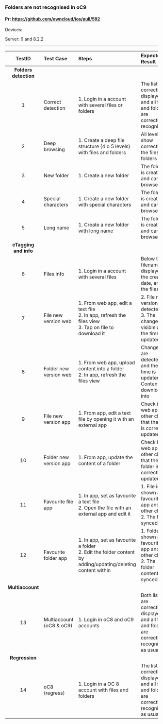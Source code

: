###  Folders are not recognised in oC9 

#### Pr: https://github.com/owncloud/ios/pull/592 

Devices:

Server: 9 and 8.2.2

---

 
| TestID | Test Case | Steps | Expected Result | Result | Related Comment |
| :------: | :------------- | :------------- | :-------------- | :----- | :------ |
|**Folders detection**||||||
| 1 | Correct detection | 1. Login in a account with several files or folders |  The list is correctly displayed, and all files and folders are correctly recognised  | | |
| 2 | Deep browsing | 1. Create a deep file structure (4 o 5 levels) with files and folders |  All levels show correctly the files and folders  | | |
| 3 | New folder | 1. Create a new folder |  The folder is created and can be browsed  | | |
| 4 | Special characters | 1. Create a new folder with special characters |  The folder is created and can be browsed  | | |
| 5 | Long name | 1. Create a new folder with long name |  The folder is created and can be browsed  | | |
|**eTagging and info**||||||
| 6 | Files info | 1. Login in a account with several files |  Below the filename is displayed the creation date, and the filesize  | | |
| 7 | File new version web| 1. From web app, edit a text file<br>2. In app, refresh the files view<br>3. Tap on file to download it  | 2. File new version is detected <br> 3. The changes are visible and the time is updated| | |
| 8 | Folder new version web| 1. From web app, upload content into a folder<br>2. In app, refresh the files view | Changes are detected, and the time is updated. Content is downloaded into| | |
| 9 | File new version app| 1. From app, edit a text file by opening it with an external app | Check in web app or other clients that the file is correctly updated| | |
| 10 | Folder new version app| 1. From app, update the content of a folder | Check in web app or other clients that the folder is correctly updated| | |
| 11 | Favourite file app| 1. In app, set as favourite a text file<br>2. Open the file with an external app and edit it  | 1. File is shown as favourite in app and in other clients <br> 2. The file is synced | | |
| 12 | Favourite folder app| 1. In app,  set as favourite a folder<br>2. Edit the folder content by adding/updating/deleting content within  | 1. Folder is shown as favourite in app and in other clients <br> 2. The folder content is synced | | |
|**Multiaccount**||||||
| 13 | Multiaccount (oC8 & oC9) | 1. Login in oC8 and oC9 accounts|  Both lists are correctly displayed, and all files and folders are correctly recognised as usual | | |
|**Regression**||||||
| 14 | oC8 (regress) | 1. Login in a OC 8 account with files and folders|  The list is correctly displayed, and all files and folders are correctly recognised as usual | | |

